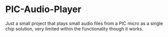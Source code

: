 # PIC-Audio-Player
Just a small project that plays small audio files from a PIC micro as a single chip solution, very limited within the functionality though it works.
